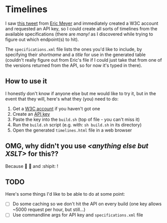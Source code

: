 # Timelines

I saw [this tweet][TWEET] from [Eric Meyer][ERIC] and immediately created a W3C account and requested an API key, so I could create all sorts of timelines from the available specifications (there are _many!_ as I discovered while trying to figure out which endpoint(s) to hit).

The `specifications.xml` file lists the ones you'd like to include, by specifying their *shortname* and a *title* for use in the generated table (couldn't really figure out from Eric's file if I could just take that from one of the versions returned from the API, so for now it's typed in there).

## How to use it

I honestly don't know if anyone else but me would like to try it, but in the event that they will, here's what they (you) need to do:

1. Get a [W3C account][ACC] if you haven't got one
2. Create an [API key][KEY]
3. Paste the key into the `build.sh` (top of file - you can't miss it)
4. Run the `build.sh` script (e.g. with: `sh build.sh` in its directory)
5. Open the generated `timelines.html` file in a web browser


## OMG, why didn't you use _&lt;anything else but XSLT&gt;_ for this??

Because :metal: :rocket: and :shipit: !

## TODO

Here's some things I'd like to be able to do at some point:

- [ ] Do some caching so we don't hit the API on every build (one key allows ~5000 request per hour, but still...)
- [ ] Use commandline args for API key and `specifications.xml` file

[TWEET]: https://twitter.com/meyerweb/status/668856592553656321
[ERIC]: https://twitter.com/meyerweb/
[ACC]: https://www.w3.org/accounts/request
[KEY]: https://www.w3.org/users/myprofile/apikeys